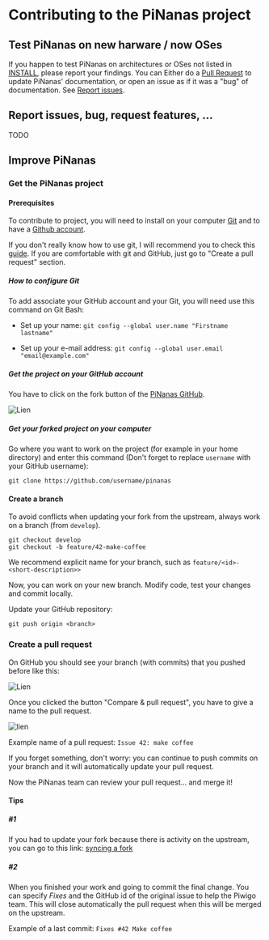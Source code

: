Contributing to the PiNanas project
===================================

Test PiNanas on new harware / now OSes
--------------------------------------

If you happen to test PiNanas on architectures or OSes not listed in [INSTALL](INSTALL.md "doc/INSTALL.md"), please report your findings.
You can Either do a [Pull Request]() to update PiNanas' documentation, or open an issue as if it was a "bug" of documentation. See [Report issues]().


Report issues, bug, request features, ...
-----------------------------------------
TODO


Improve PiNanas
---------------

### Get the PiNanas project

#### Prerequisites
To contribute to project, you will need to install on your computer [Git](https://git-scm.com/) and to have a [Github account](https://github.com/join?source=header-home).

If you don't really know how to use git, I will recommend you to check this [guide](https://git-scm.com/book/en/v2/Getting-Started-Git-Basics). If you are comfortable with git and GitHub, just go to "Create a pull request" section.

##### How to configure Git

To add associate your GitHub account and your Git, you will need use this command on Git Bash:

- Set up your name:
`git config --global user.name "Firstname lastname"`

- Set up your e-mail address:
`git config --global user.email "email@example.com"`

##### Get the project on your GitHub account
You have to click on the fork button of the [PiNanas GitHub](https://github.com/yscialom/pinanas).

![Lien](HowToFork.png)

##### Get your forked project on your computer
Go where you want to work on the project (for example in your home directory) and enter this command (Don't forget to replace `username` with your GitHub username):

`git clone https://github.com/username/pinanas`

#### Create a branch

To avoid conflicts when updating your fork from the upstream, always work on a branch (from `develop`).

```
git checkout develop
git checkout -b feature/42-make-coffee
```
We recommend explicit name for your branch, such as `feature/<id>-<short-description>>`

Now, you can work on your new branch. Modify code, test your changes and commit locally.

Update your GitHub repository:

`git push origin <branch>`


### Create a pull request

On GitHub you should see your branch (with commits) that you pushed before like this:

![Lien](HowToPullRequest.png)

Once you clicked the button "Compare & pull request", you have to give a name to the pull request.

![lien](Issue.PNG)

Example name of a pull request: `Issue 42: make coffee`

If you forget something, don't worry: you can continue to push commits on your branch and it will automatically update your pull request.

Now the PiNanas team can review your pull request... and merge it!

#### Tips

##### #1

If you had to update your fork because there is activity on the upstream, you can go to this link:
[syncing a fork](https://help.github.com/articles/syncing-a-fork/)

##### #2

When you finished your work and going to commit the final change. You can specify *Fixes* and the GitHub id of the original issue to help the Piwigo team. This will close automatically the pull request when this will be merged on the upstream.

Example of a last commit: `Fixes #42 Make coffee`
